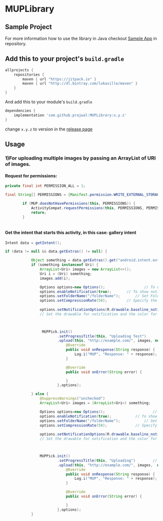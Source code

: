 # MUPLibrary



## Sample Project

For more information how to use the library in Java checkout [Sample App](https://github.com/prajwaldcunha/MUPLibrary/tree/master/app) in repository.


## Add this to your project's `build.gradle`

```groovy
allprojects {
    repositories {
        maven { url "https://jitpack.io" }        
        maven { url "http://dl.bintray.com/lukaville/maven" }
    }
}
```

And add this to your module's `build.gradle` 

```groovy
dependencies {
	implementation 'com.github.prajwal:MUPLibrary:x.y.z'
}
```

change `x.y.z` to version in the [release page](https://github.com/prajwaldcunha/MUPLibrary/releases)


## Usage
### 1)For uploading multiple images by passing an ArrayList of URI of images.

#### Request for permissions:
```java
private final int PERMISSION_ALL = 1;

final String[] PERMISSIONS = {Manifest.permission.WRITE_EXTERNAL_STORAGE, Manifest.permission.READ_EXTERNAL_STORAGE, Manifest.permission.CAMERA};

        if (MUP.doesNotHavePermissions(this, PERMISSIONS)) {
            ActivityCompat.requestPermissions(this, PERMISSIONS, PERMISSION_ALL);
            return;
        }
	
```

#### Get the intent that starts this activity, in this case: gallery intent
```java
Intent data = getIntent();

if (data != null && data.getExtras() != null) {

            Object something = data.getExtras().get("android.intent.extra.STREAM");
            if (something instanceof Uri) {
                ArrayList<Uri> images = new ArrayList<>();
                Uri i = (Uri) something;
                images.add(i);

                Options options=new Options();                  // To use additional features
                options.enableNotification(true);		// To show notifications
                options.setFolderName("/folderName");		// Set FolderName to store compressed images before uploading
                options.setCompressionRate(50);			// Specify the compression rate for images. Eg: 50
		
                options.setNotificationOptions(R.drawable.baseline_notification_important_black_18,R.color.colorPrimary);
				// Set the drawable for notification and the color for notification bar.


		
                 MUPPick.init()							
                        .setProgressTitle(this, "Uploading Test")		// Set text to show on Progress Dialog
                        .upload(this, "http://example.com/", images, new ResponseListener() {
                            @Override
                            public void onResponse(String response) {
                                Log.i("MUP", "Response: " + response);
                            }

                            @Override
                            public void onError(String error) {

                            }
                        },options);

            } else {
                @SuppressWarnings("unchecked")
                ArrayList<Uri> images = (ArrayList<Uri>) something;

                Options options=new Options();                 		// To use additional features
                options.enableNotification(true);			// To show notifications
                options.setFolderName("/folderName");			// Set FolderName to store compressed images before uploading
                options.setCompressionRate(50);				// Specify the compression rate for images. Eg: 50
		
                options.setNotificationOptions(R.drawable.baseline_notification_important_black_18,R.color.colorPrimary);
				// Set the drawable for notification and the color for notification bar.



                MUPPick.init()
                        .setProgressTitle(this, "Uploading")		// Set text to show on Progress Dialog
                        .upload(this, "http://example.com/", images,  new ResponseListener() {
                            @Override
                            public void onResponse(String response) {
                                Log.i("MUP", "Response: " + response);
                            }

                            @Override
                            public void onError(String error) {

                            }
                        },options);
            }
```



